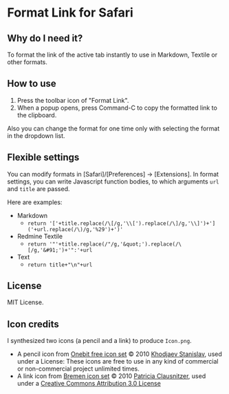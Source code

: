# Format Link for Safari

## Why do I need it?
To format the link of the active tab instantly to use in Markdown, Textile or other formats.

## How to use
1. Press the toolbar icon of "Format Link".
2. When a popup opens, press Command-C to copy the formatted link to the clipboard.

Also you can change the format for one time only with selecting the format in the dropdown list.

## Flexible settings
You can modify formats in [Safari]/[Preferences] -> [Extensions].
In format settings, you can write Javascript function bodies, to which arguments ```url``` and ```title``` are passed.

Here are examples:

* Markdown
    * ```return '['+title.replace(/\[/g,'\\[').replace(/\]/g,'\\]')+']('+url.replace(/\)/g,'%29')+')'```
* Redmine Textile
    * ```return '"'+title.replace(/"/g,'&quot;').replace(/\[/g,'&#91;')+'":'+url```
* Text
    * ```return title+"\n"+url```

## License
MIT License.

## Icon credits
I synthesized two icons (a pencil and a link) to produce ```Icon.png```.

* A pencil icon from [Onebit free icon set](http://www.icojoy.com/articles/44/) © 2010 [Khodjaev Stanislav](http://www.icojoy.com/), used under a License: These icons are free to use in any kind of commercial or non-commercial project unlimited times.
* A link icon from [Bremen icon set](http://pc.de/icons/#Bremen) © 2010 [Patricia Clausnitzer](http://pc.de/icons/), used under a [Creative Commons Attribution 3.0 License](hhttp://creativecommons.org/licenses/by/3.0/)


